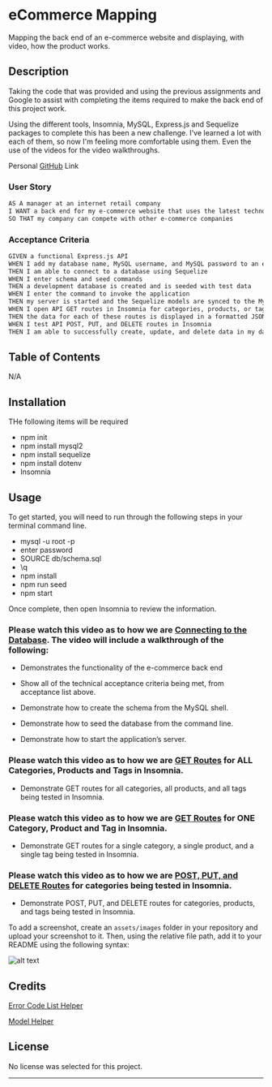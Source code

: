 # eCommerce Mapping
Mapping the back end of an e-commerce website and displaying, with video, how the product works.

## Description

Taking the code that was provided and using the previous assignments and Google to assist with completing the items required to make the back end of this project work.  

Using the different tools, Insomnia, MySQL, Express.js and Sequelize packages to complete this has been a new challenge.  I've learned a lot with each of them, so now I'm feeling more comfortable using them. Even the use of the videos for the video walkthroughs. 

Personal [GitHub](https://github.com/labeutler/e-commerce-mapping) Link


### User Story

```md
AS A manager at an internet retail company
I WANT a back end for my e-commerce website that uses the latest technologies
SO THAT my company can compete with other e-commerce companies
```

### Acceptance Criteria

```md
GIVEN a functional Express.js API
WHEN I add my database name, MySQL username, and MySQL password to an environment variable file
THEN I am able to connect to a database using Sequelize
WHEN I enter schema and seed commands
THEN a development database is created and is seeded with test data
WHEN I enter the command to invoke the application
THEN my server is started and the Sequelize models are synced to the MySQL database
WHEN I open API GET routes in Insomnia for categories, products, or tags
THEN the data for each of these routes is displayed in a formatted JSON
WHEN I test API POST, PUT, and DELETE routes in Insomnia
THEN I am able to successfully create, update, and delete data in my database
```

## Table of Contents 

N/A

## Installation

THe following items will be required

* npm init
* npm install mysql2
* npm install sequelize
* npm install dotenv
* Insomnia

## Usage

To get started, you will need to run through the following steps in your terminal command line.
* mysql -u root -p
* enter password
* SOURCE db/schema.sql
* \q
* npm install
* npm run seed
* npm start

Once complete, then open Insomnia to review the information.  

### Please watch this video as to how we are [Connecting to the Database](/Connecting%20with%20Sequelize.mp4). The video will include a walkthrough of the following:

* Demonstrates the functionality of the e-commerce back end

* Show all of the technical acceptance criteria being met, from acceptance list above.

* Demonstrate how to create the schema from the MySQL shell.

* Demonstrate how to seed the database from the command line.

* Demonstrate how to start the application’s server.</br>


### Please watch this video as to how we are [GET Routes](/GET%20ALL.mp4) for ALL Categories, Products and Tags in Insomnia.

* Demonstrate GET routes for all categories, all products, and all tags being tested in Insomnia.

### Please watch this video as to how we are [GET Routes](/GET%20ONE.mp4) for ONE Category, Product and Tag in Insomnia.

* Demonstrate GET routes for a single category, a single product, and a single tag being tested in Insomnia.

### Please watch this video as to how we are [POST, PUT, and DELETE Routes](/POST%20PUT%20DELETE.mp4) for categories being tested in Insomnia.

* Demonstrate POST, PUT, and DELETE routes for categories, products, and tags being tested in Insomnia.


To add a screenshot, create an `assets/images` folder in your repository and upload your screenshot to it. Then, using the relative file path, add it to your README using the following syntax:

![alt text](assets/images/screenshot.png)

## Credits

[Error Code List Helper](https://umbraco.com/knowledge-base/http-status-codes/)

[Model Helper](https://stackoverflow.com/questions/23128816/sequelize-js-ondelete-cascade-is-not-deleting-records-sequelize)

## License

No license was selected for this project.

---
